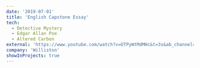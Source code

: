 ```yaml
---
date: '2019-07-01'
title: 'English Capstone Essay'
tech:
  - Detective Mystery
  - Edgar Allan Poe
  - Altered Carbon
external: 'https://www.youtube.com/watch?v=OTPyWtMdMHc&t=3s&ab_channel=KohmeiKadoya'
company: 'Williston'
showInProjects: true
---
```

